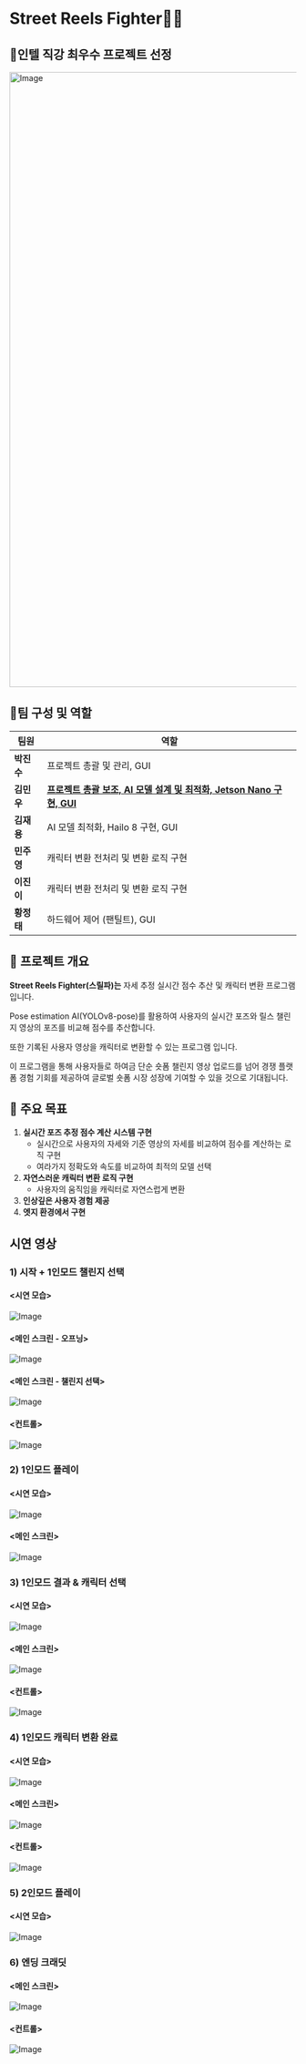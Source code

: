 # **Street Reels Fighter👊👊**

## **🥇인텔 직강 최우수 프로젝트 선정**

<img width="1920" height="1080" alt="Image" src="https://github.com/user-attachments/assets/1ade4a2a-72c3-42eb-bf2e-7239daa02ea8" />


## **👥팀 구성 및 역할**
| 팀원       | 역할                                                |
|------------|---------------------------------------------------|
| **박진수** | 프로젝트 총괄 및 관리, GUI |
| **김민우** | <ins>__프로젝트 총괄 보조, AI 모델 설계 및 최적화, Jetson Nano 구현, GUI__</ins> |
| **김재용** | AI 모델 최적화, Hailo 8 구현, GUI |
| **민주영** | 캐릭터 변환 전처리 및 변환 로직 구현 |
| **이진이** | 캐릭터 변환 전처리 및 변환 로직 구현 |
| **황정태** | 하드웨어 제어 (팬틸트), GUI |


## **📌 프로젝트 개요**
**Street Reels Fighter(스릴파)는** 자세 추정 실시간 점수 추산 및 캐릭터 변환 프로그램입니다.

Pose estimation AI(YOLOv8-pose)를 활용하여 사용자의 실시간 포즈와 릴스 챌린지 영상의 포즈를 비교해 점수를 추산합니다. 

또한 기록된 사용자 영상을 캐릭터로 변환할 수 있는 프로그램 입니다.

이 프로그램을 통해 사용자들로 하여금 단순 숏폼 챌린지 영상 업로드를 넘어 경쟁 플랫폼 경험 기회를 제공하여 글로벌 숏폼 시장 성장에 기여할 수 있을 것으로 기대됩니다.

## **🚩 주요 목표**
1. **실시간 포즈 추정 점수 계산 시스템 구현**
   - 실시간으로 사용자의 자세와 기준 영상의 자세를 비교하여 점수를 계산하는 로직 구현
   - 여라가지 정확도와 속도를 비교하여 최적의 모델 선택
2. **자연스러운 캐릭터 변환 로직 구현**
   - 사용자의 움직임을 캐릭터로 자연스럽게 변환
3. **인상깊은 사용자 경험 제공**
4. **엣지 환경에서 구현**


## 시연 영상

### 1) 시작 + 1인모드 챌린지 선택

#### <시연 모습>
![Image](https://github.com/user-attachments/assets/0eda76ae-86e1-4ac9-bf63-cf452ab7af51)

#### <메인 스크린 - 오프닝>
![Image](https://github.com/user-attachments/assets/85ee0e47-7443-4db6-8876-916d52b5bd82)

#### <메인 스크린 - 챌린지 선택>
![Image](https://github.com/user-attachments/assets/59ad37b4-ab1b-44e3-b68f-407c4857ba72)

#### <컨트롤>
![Image](https://github.com/user-attachments/assets/fc957501-82a5-454f-b834-e37a05470555)

### 2) 1인모드 플레이

#### <시연 모습>
![Image](https://github.com/user-attachments/assets/c0b1e41c-01d4-4e73-909d-987492c82865)

#### <메인 스크린>
![Image](https://github.com/user-attachments/assets/74260732-6f06-4c3d-84c1-1ee0ba331868)

### 3) 1인모드 결과 & 캐릭터 선택

#### <시연 모습>
![Image](https://github.com/user-attachments/assets/c3d3df66-324f-414d-8c2a-9a9b9e6a9512)

#### <메인 스크린>
![Image](https://github.com/user-attachments/assets/5eb4f101-ef6f-420c-a787-9f5f47630f84)

#### <컨트롤>
![Image](https://github.com/user-attachments/assets/9afb6b51-0b4a-4543-86ee-8346aee61587)

### 4) 1인모드 캐릭터 변환 완료
#### <시연 모습>
![Image](https://github.com/user-attachments/assets/2d66a993-4365-458c-8cf0-9903a948b358)

#### <메인 스크린>
![Image](https://github.com/user-attachments/assets/92a14c9d-d6cf-4461-81df-08c521a385cb)

#### <컨트롤>
![Image](https://github.com/user-attachments/assets/229d3644-8788-4a4a-9dc2-71497f163d88)

### 5) 2인모드 플레이

#### <시연 모습>
![Image](https://github.com/user-attachments/assets/34b3b495-eccc-475e-aad8-8c5836ac8404)

### 6) 엔딩 크래딧

#### <메인 스크린>
![Image](https://github.com/user-attachments/assets/7ef553e3-50f1-467c-95bb-4ee70e30f045)

#### <컨트롤>
![Image](https://github.com/user-attachments/assets/d00ce40e-5561-424b-a169-f17adbe55b37)


